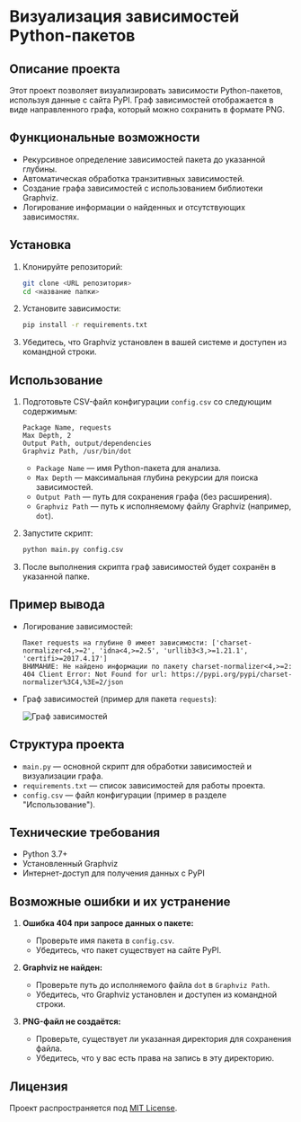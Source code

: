 # Визуализация зависимостей Python-пакетов

## Описание проекта
Этот проект позволяет визуализировать зависимости Python-пакетов, используя данные с сайта PyPI. Граф зависимостей отображается в виде направленного графа, который можно сохранить в формате PNG.

## Функциональные возможности
- Рекурсивное определение зависимостей пакета до указанной глубины.
- Автоматическая обработка транзитивных зависимостей.
- Создание графа зависимостей с использованием библиотеки Graphviz.
- Логирование информации о найденных и отсутствующих зависимостях.

## Установка
1. Клонируйте репозиторий:
   ```bash
   git clone <URL репозитория>
   cd <название папки>
   ```

2. Установите зависимости:
   ```bash
   pip install -r requirements.txt
   ```

3. Убедитесь, что Graphviz установлен в вашей системе и доступен из командной строки.

## Использование
1. Подготовьте CSV-файл конфигурации `config.csv` со следующим содержимым:
   ```csv
   Package Name, requests
   Max Depth, 2
   Output Path, output/dependencies
   Graphviz Path, /usr/bin/dot
   ```
   - `Package Name` — имя Python-пакета для анализа.
   - `Max Depth` — максимальная глубина рекурсии для поиска зависимостей.
   - `Output Path` — путь для сохранения графа (без расширения).
   - `Graphviz Path` — путь к исполняемому файлу Graphviz (например, `dot`).

2. Запустите скрипт:
   ```bash
   python main.py config.csv
   ```

3. После выполнения скрипта граф зависимостей будет сохранён в указанной папке.

## Пример вывода
- Логирование зависимостей:
  ```
  Пакет requests на глубине 0 имеет зависимости: ['charset-normalizer<4,>=2', 'idna<4,>=2.5', 'urllib3<3,>=1.21.1', 'certifi>=2017.4.17']
  ВНИМАНИЕ: Не найдено информации по пакету charset-normalizer<4,>=2: 404 Client Error: Not Found for url: https://pypi.org/pypi/charset-normalizer%3C4,%3E=2/json
  ```

- Граф зависимостей (пример для пакета `requests`):

  ![Граф зависимостей](output/dependencies.png)

## Структура проекта
- `main.py` — основной скрипт для обработки зависимостей и визуализации графа.
- `requirements.txt` — список зависимостей для работы проекта.
- `config.csv` — файл конфигурации (пример в разделе "Использование").

## Технические требования
- Python 3.7+
- Установленный Graphviz
- Интернет-доступ для получения данных с PyPI

## Возможные ошибки и их устранение
1. **Ошибка 404 при запросе данных о пакете:**
   - Проверьте имя пакета в `config.csv`.
   - Убедитесь, что пакет существует на сайте PyPI.

2. **Graphviz не найден:**
   - Проверьте путь до исполняемого файла `dot` в `Graphviz Path`.
   - Убедитесь, что Graphviz установлен и доступен из командной строки.

3. **PNG-файл не создаётся:**
   - Проверьте, существует ли указанная директория для сохранения файла.
   - Убедитесь, что у вас есть права на запись в эту директорию.

## Лицензия
Проект распространяется под [MIT License](LICENSE).

